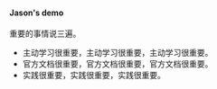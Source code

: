 #### Jason's demo

重要的事情说三遍。
- 主动学习很重要，主动学习很重要，主动学习很重要。
- 官方文档很重要，官方文档很重要，官方文档很重要。
- 实践很重要，实践很重要，实践很重要。


